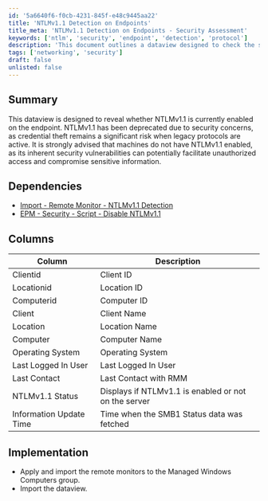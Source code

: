 ```yaml
---
id: '5a6640f6-f0cb-4231-845f-e48c9445aa22'
title: 'NTLMv1.1 Detection on Endpoints'
title_meta: 'NTLMv1.1 Detection on Endpoints - Security Assessment'
keywords: ['ntlm', 'security', 'endpoint', 'detection', 'protocol']
description: 'This document outlines a dataview designed to check the status of NTLMv1.1 on endpoints, highlighting the security risks associated with its use and providing implementation steps for monitoring. It emphasizes the importance of disabling NTLMv1.1 to protect sensitive information from unauthorized access.'
tags: ['networking', 'security']
draft: false
unlisted: false
---
```


## Summary

This dataview is designed to reveal whether NTLMv1.1 is currently enabled on the endpoint. NTLMv1.1 has been deprecated due to security concerns, as credential theft remains a significant risk when legacy protocols are active. It is strongly advised that machines do not have NTLMv1.1 enabled, as its inherent security vulnerabilities can potentially facilitate unauthorized access and compromise sensitive information.

## Dependencies

- [Import - Remote Monitor - NTLMv1.1 Detection](<../monitors/NTLMv1.1 Detection.md>)
- [EPM - Security - Script - Disable NTLMv1.1](<../scripts/Disable NTLMv1.1.md>)

## Columns

| Column                     | Description                                             |
|---------------------------|---------------------------------------------------------|
| Clientid                  | Client ID                                              |
| Locationid                | Location ID                                            |
| Computerid                | Computer ID                                            |
| Client                    | Client Name                                           |
| Location                  | Location Name                                         |
| Computer                  | Computer Name                                         |
| Operating System          | Operating System                                       |
| Last Logged In User       | Last Logged In User                                   |
| Last Contact              | Last Contact with RMM                                 |
| NTLMv1.1 Status           | Displays if NTLMv1.1 is enabled or not on the server  |
| Information Update Time    | Time when the SMB1 Status data was fetched            |

## Implementation

- Apply and import the remote monitors to the Managed Windows Computers group.
- Import the dataview.

